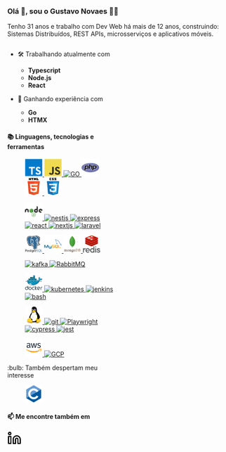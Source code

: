 ### Olá :wave:, sou o Gustavo Novaes :lotus_position_man: 

Tenho 31 anos e trabalho com Dev Web há mais de 12 anos, construindo: Sistemas Distribuídos, REST APIs, microsserviços e aplicativos móveis. 

<div style="float: left; width: 50%;">

- :hammer_and_wrench: Trabalhando atualmente com 
  - **Typescript**
  - **Node.js**
  - **React** 

- :seedling: Ganhando experiência com 
  - **Go**
  - **HTMX** 

#### :books: Linguagens, tecnologias e ferramentas
<dl>
  <dd>
    <p align="left"> 
      <a href="https://www.typescriptlang.org/" target="_blank" rel="noreferrer" > 
        <img src="https://raw.githubusercontent.com/devicons/devicon/master/icons/typescript/typescript-original.svg" alt="typescript" width="40" height="40"/> 
      </a> 
      <a href="https://developer.mozilla.org/en-US/docs/Web/JavaScript" target="_blank" rel="noreferrer"> 
        <img src="https://raw.githubusercontent.com/devicons/devicon/master/icons/javascript/javascript-original.svg" alt="javascript" width="40" height="40"/> 
      </a> 
      <a href="https://go.dev/solutions/use-cases" target="_blank" rel="noreferrer"> 
        <img src="https://www.vectorlogo.zone/logos/golang/golang-official.svg" alt="GO" width="40" height="40"/> 
      </a> 
      <a href="https://www.php.net" target="_blank" rel="noreferrer"> 
        <img src="https://raw.githubusercontent.com/devicons/devicon/master/icons/php/php-original.svg" alt="php" width="40" height="40"/> 
      </a> 
      <a href="https://www.w3.org/html/" target="_blank" rel="noreferrer"> 
        <img src="https://raw.githubusercontent.com/devicons/devicon/master/icons/html5/html5-original-wordmark.svg" alt="html5" width="40" height="40"/> 
      </a> 
      <a href="https://www.w3.org/Style/CSS/" target="_blank" rel="noreferrer"> 
        <img src="https://raw.githubusercontent.com/devicons/devicon/master/icons/css3/css3-original-wordmark.svg" alt="css3" width="40" height="40"/> 
      </a> 
    </p>
  </dd>

  <dd>
    <p align="left"> 
      <a href="https://nodejs.org" target="_blank" rel="noreferrer"> 
        <img src="https://raw.githubusercontent.com/devicons/devicon/master/icons/nodejs/nodejs-original-wordmark.svg" alt="nodejs" width="40" height="40"/> 
      </a> 
      <a href="https://nestjs.com" target="_blank" rel="noreferrer"> 
        <img src="https://www.vectorlogo.zone/logos/nestjs/nestjs-ar21.svg" alt="nestjs" height="40"/> 
      </a> 
      <a href="https://expressjs.com" target="_blank" rel="noreferrer"> 
        <img src="https://www.vectorlogo.zone/logos/expressjs/expressjs-ar21.svg" alt="express" height="40"/> 
      </a>
      <a href="https://reactjs.org" target="_blank" rel="noreferrer"> 
        <img src="https://www.vectorlogo.zone/logos/reactjs/reactjs-ar21.svg" alt="react" height="40"/> 
      </a>
      <a href="https://nextjs.org" target="_blank" rel="noreferrer"> 
        <img src="https://cdn.worldvectorlogo.com/logos/nextjs-2.svg" alt="nextjs" height="40"/> 
      </a> 
      <a href="https://laravel.com" target="_blank" rel="noreferrer"> 
        <img src="https://www.vectorlogo.zone/logos/laravel/laravel-ar21.svg" alt="laravel" height="40"/> 
      </a> 
    </p>
  </dd>

  <dd>
    <p align="left">  
      <a href="https://www.postgresql.org" target="_blank" rel="noreferrer"> 
        <img src="https://raw.githubusercontent.com/devicons/devicon/master/icons/postgresql/postgresql-original-wordmark.svg" alt="postgresql" width="40" height="40"/> 
      </a> 
      <a href="https://www.mysql.com" target="_blank" rel="noreferrer"> 
        <img src="https://raw.githubusercontent.com/devicons/devicon/master/icons/mysql/mysql-original-wordmark.svg" alt="mysql" width="40" height="40"/> 
      </a> 
      <a href="https://www.mongodb.com" target="_blank" rel="noreferrer"> 
        <img src="https://raw.githubusercontent.com/devicons/devicon/master/icons/mongodb/mongodb-original-wordmark.svg" alt="mongodb" width="40" height="40"/> 
      </a> 
      <a href="https://redis.io" target="_blank" rel="noreferrer"> 
        <img src="https://raw.githubusercontent.com/devicons/devicon/master/icons/redis/redis-original-wordmark.svg" alt="redis" width="40" height="40"/> 
      </a> 
    </p>
  </dd>

  <dd>
    <p align="left"> 
      <a href="https://kafka.apache.org" target="_blank" rel="noreferrer"> 
        <img src="https://www.vectorlogo.zone/logos/apache_kafka/apache_kafka-icon.svg" alt="kafka" width="40" height="40"/> 
      </a> 
      <a href="https://www.rabbitmq.com/" target="_blank" rel="noreferrer"> 
        <img src="https://www.vectorlogo.zone/logos/rabbitmq/rabbitmq-icon.svg" alt="RabbitMQ" width="40" height="40"/> 
      </a> 
    </p>
  </dd>

  <dd>
    <p align="left"> 
      <a href="https://www.docker.com" target="_blank" rel="noreferrer"> 
        <img src="https://raw.githubusercontent.com/devicons/devicon/master/icons/docker/docker-original-wordmark.svg" alt="docker" width="40" height="40"/> 
      </a>
      <a href="https://kubernetes.io" target="_blank" rel="noreferrer"> 
        <img src="https://www.vectorlogo.zone/logos/kubernetes/kubernetes-icon.svg" alt="kubernetes" width="40" height="40"/> 
      </a>
      <a href="https://www.jenkins.io" target="_blank" rel="noreferrer"> 
        <img src="https://www.vectorlogo.zone/logos/jenkins/jenkins-icon.svg" alt="jenkins" width="40" height="40"/> 
      </a> 
      <a href="https://www.gnu.org/software/bash/" target="_blank" rel="noreferrer"> 
        <img src="https://www.vectorlogo.zone/logos/gnu_bash/gnu_bash-icon.svg" alt="bash" width="40" height="40"/> 
      </a> 
    </p>
  </dd>

  <dd>
    <p align="left"> 
      <a href="https://www.linux.org" target="_blank" rel="noreferrer"> 
        <img src="https://raw.githubusercontent.com/devicons/devicon/master/icons/linux/linux-original.svg" alt="linux" width="40" height="40"/> 
      </a> 
      <a href="https://git-scm.com" target="_blank" rel="noreferrer"> 
        <img src="https://www.vectorlogo.zone/logos/git-scm/git-scm-icon.svg" alt="git" width="40" height="40"/> 
      </a>  
      <a href="https://playwright.dev/" target="_blank" rel="noreferrer"> 
        <img src="https://cdn.jsdelivr.net/gh/devicons/devicon@latest/icons/playwright/playwright-original.svg" alt="Playwright" width="40" height="40"/> 
      </a> 
      <a href="https://www.cypress.io" target="_blank" rel="noreferrer"> 
        <img src="https://raw.githubusercontent.com/simple-icons/simple-icons/6e46ec1fc23b60c8fd0d2f2ff46db82e16dbd75f/icons/cypress.svg" alt="cypress" width="40" height="40"/> 
      </a> 
      <a href="https://jestjs.io" target="_blank" rel="noreferrer"> 
        <img src="https://www.vectorlogo.zone/logos/jestjsio/jestjsio-icon.svg" alt="jest" width="40" height="40"/> 
      </a>
    </p>
  </dd>

  <dd>
    <p align="left"> 
      <a href="https://aws.amazon.com" target="_blank" rel="noreferrer"> 
        <img src="https://raw.githubusercontent.com/github/explore/fbceb94436312b6dacde68d122a5b9c7d11f9524/topics/aws/aws.png" alt="AWS" width="40" height="40" />
      </a>
      <a href="https://cloud.google.com" target="_blank" rel="noreferrer"> 
        <img src="https://www.vectorlogo.zone/logos/google_cloud/google_cloud-icon.svg" alt="GCP" width="40" height="40"/> 
      </a>
    </p>
  </dd>

  <dt>:bulb: Também despertam meu interesse</dt>
  <dd>
    <p align="left">
      <a href="https://www.cprogramming.com/" target="_blank" rel="noreferrer"> 
        <img src="https://raw.githubusercontent.com/devicons/devicon/master/icons/c/c-original.svg" alt="C Lang" width="40" height="40"/> 
      </a>
    </p>
  </dd>
</dl>

#### :mailbox: Me encontre também em

[<img align="left" alt="Gustavo Novaes" width="32px" src="https://raw.githubusercontent.com/feathericons/feather/master/icons/linkedin.svg" />][linkedin]

</div>

[github]: https://github.com/gustavonovaes
[linkedin]: https://www.linkedin.com/in/gustavonovaes
